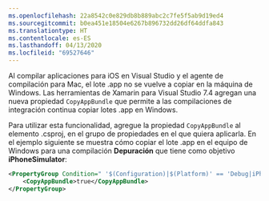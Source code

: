 ```yaml
---
ms.openlocfilehash: 22a8542c0e829db8b889abc2c7fe5f5ab9d19ed4
ms.sourcegitcommit: b0ea451e18504e6267b896732dd26df64ddfa843
ms.translationtype: HT
ms.contentlocale: es-ES
ms.lasthandoff: 04/13/2020
ms.locfileid: "69527646"
---
```


Al compilar aplicaciones para iOS en Visual Studio y el agente de compilación para Mac, el lote .app no se vuelve a copiar en la máquina de Windows. Las herramientas de Xamarin para Visual Studio 7.4 agregan una nueva propiedad `CopyAppBundle` que permite a las compilaciones de integración continua copiar lotes .app en Windows.

Para utilizar esta funcionalidad, agregue la propiedad `CopyAppBundle` al elemento .csproj, en el grupo de propiedades en el que quiera aplicarla. En el ejemplo siguiente se muestra cómo copiar el lote .app en el equipo de Windows para una compilación **Depuración** que tiene como objetivo **iPhoneSimulator**:

```xml
<PropertyGroup Condition=" '$(Configuration)|$(Platform)' == 'Debug|iPhoneSimulator' ">
    <CopyAppBundle>true</CopyAppBundle>
</PropertyGroup>
```
